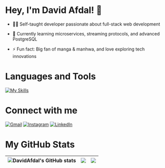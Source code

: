 # Hey, I'm David Afdal! 👋

- 👨‍💻 Self-taught developer passionate about full-stack web development

- 🌱 Currently learning microservices, streaming protocols, and advanced PostgreSQL

- ⚡ Fun fact: Big fan of manga & manhwa, and love exploring tech innovations

# Languages and Tools

[![My Skills](https://skillicons.dev/icons?i=go,ts,nodejs,python,express,laravel,next,react,tailwind,postgres,mysql,mongodb,redis,docker,postman,vscode,githubactions&perline=5)](https://skillicons.dev)

# Connect with me

[![Gmail](https://skillicons.dev/icons?i=gmail)](mailto:davidafdal7@gmail.com)
[![Instagram](https://skillicons.dev/icons?i=instagram)](https://instagram.com/davidafd_)
[![LinkedIn](https://skillicons.dev/icons?i=linkedin)](https://id.linkedin.com/in/david-afdal-kaizar-mutahadi-86ba26250)

# My GitHub Stats
| <img src="https://github-readme-stats.vercel.app/api?username=DavidAfdal&show_icons=true&count_private=true&theme=radical&show_icons=true&hide_border=true" alt="DavidAfdal's GitHub stats" /> |  <img src="https://github-readme-stats.vercel.app/api/top-langs/?username=DavidAfdal&layout=compact&theme=radical&hide_border=true" /> | <img src="https://github-readme-streak-stats.herokuapp.com/?user=DavidAfdal&theme=radical&hide_border=true" /> |
| -------------- | -------------- | -------------- | 
